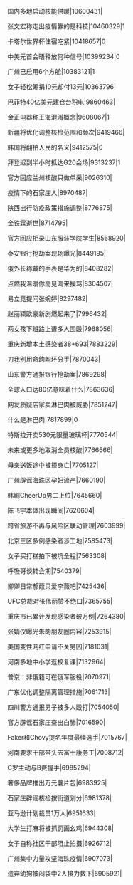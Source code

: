 国内多地启动核能供暖|10600431|

张文宏称走出疫情靠的是科技|10460329|1

卡塔尔世界杯住宿吃紧|10418657|0

中美元首会晤释放何种信号|10399234|0

广州已启用6个方舱|10383121|1

女子轻松筹捐10元却付13元|10363796|

巴菲特40亿美元建仓台积电|9860463|

金正电器称王海混淆概念|9608067|1

新疆将优化调整核检范围和频次|9419466|

韩国将翻拍人民的名义|9412575|0

拜登迟到半小时抵达G20会场|9313237|1

官方回应兰州核酸只做单采|9026310|

疫情下的石家庄人|8970487|

陕西出行防疫政策措施调整|8776875|

金铁霖逝世|8714795|

官方回应拒录山东服装学院学生|8568920|

泰安银行抢劫案现场曝光|8449195|

俄外长称戴的手表是华为的|8408282|

点燃我温暖你高见鸿来挨骂|8304507|

易立竞提问张婉婷|8297482|

赵丽颖欧豪新剧燃起来了|7996432|

两女孩下班路上遭多人围殴|7968056|

重庆新增本土感染者38+693|7883229|

刀我别用命韵峋环分手|7870043|

山东警方通报银行抢劫案|7869298|

全球人口达80亿意味着什么|7863636|

网友质疑店家卖淋巴肉被威胁|7851247|

什么是淋巴肉|7817899|0

特斯拉开卖530元限量玻璃杯|7770544|

未来或更多地取消全员核酸|7766666|

母亲送饭途中被撞身亡|7705127|

广州辟谣海珠区孕妇流产|7660190|

韩剧CheerUp男二上位|7645660|

陈飞宇本体出现瞬间|7620604|

跨省旅游不再与风险区联动管理|7603999|

北京三区多例感染者涉工地|7585473|

女子买打糕拍下被坑全程|7563308|

呼吸哥谈转会期|7540379|

卿卿日常郝葭只爱李薇吧|7425436|

UFC总裁对张伟丽赞不绝口|7365755|

重庆市已累计发现感染者破万例|7264380|

张婧仪曝光朱韵朋友圈内容|7253915|

美国变性网红申请不关男囚|7181031|

河南多地中小学返校复课|7132964|

普京：非俄籍可在俄军服役|7070971|

广东优化调整隔离管理措施|7061713|

四川警方通报男子被多人殴打|7054050|

官方辟谣石家庄查出白肺|7016590|

Faker和Chovy提名年度最佳选手|7015767|

河南要求干部带头去富士康务工|7008712|

C罗主动与B费握手|6985294|

奢侈品牌推出万元薯片包|6983925|

石家庄辟谣核检按街道划分|6981378|

亚马逊计划裁员1万人|6951633|

大学生打麻将被抓罚画幺鸡|6944308|

女子自称社区干部阻止拍摄|6926712|

广州集中力量攻坚海珠疫情|6907073|

遗弃幼狗被闷袋中2人接力救下|6905921|

